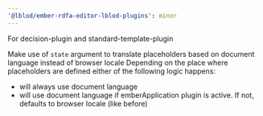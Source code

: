```yaml
---
'@lblod/ember-rdfa-editor-lblod-plugins': minor
---
```


For decision-plugin and standard-template-plugin

Make use of `state` argument to translate placeholders based on document language instead of browser locale
Depending on the place where placeholders are defined either of the following logic happens:

- will always use document language
- will use document language if emberApplication plugin is active. If not, defaults to browser locale (like before)
